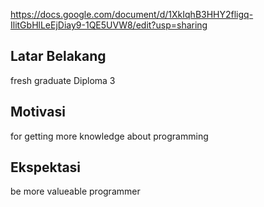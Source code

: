 https://docs.google.com/document/d/1XkIqhB3HHY2fligq-IlitGbHlLeEjDiay9-1QE5UVW8/edit?usp=sharing

[//]: # (Ceritakan sedikit tentang latar belakangmu seperti pendidikan terakhir atau pekerjaan sebelumnya)
## Latar Belakang
fresh graduate Diploma 3 

[//]: # (Motivasi apa yang mendorongmu untuk ikut program coding bootcamp di Hacktiv8?)
## Motivasi
for getting more knowledge about programming

[//]: # (Beri tahu kami, apa yang ingin kamu dapatkan di Hacktiv8 dan apa yang ingin kamu capai setelah lulus dari sini?)
## Ekspektasi
be more valueable programmer

[//]: # (Apakah ada hal lain yang ingin disampaikan? Bila ada, kamu bebas untuk menuliskannya)
